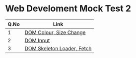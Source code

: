 # Web Develoment Mock Test 2

| Q.No | Link                                                                                                                          |
| ---- | ----------------------------------------------------------------------------------------------------------------------------- |
| 1    | [DOM Colour, Size Change](https://super-lollipop-eef468.netlify.app/Web_Development_MockTest_2/DOM_Colour_Size/)              |
| 2    | [DOM Input](https://super-lollipop-eef468.netlify.app/Web_Development_MockTest_2/DOM_Input/)                                  |
| 3    | [DOM Skeleton Loader, Fetch](https://super-lollipop-eef468.netlify.app/Web_Development_MockTest_2/DOM_Skeleton_Loader_Fetch/) |
